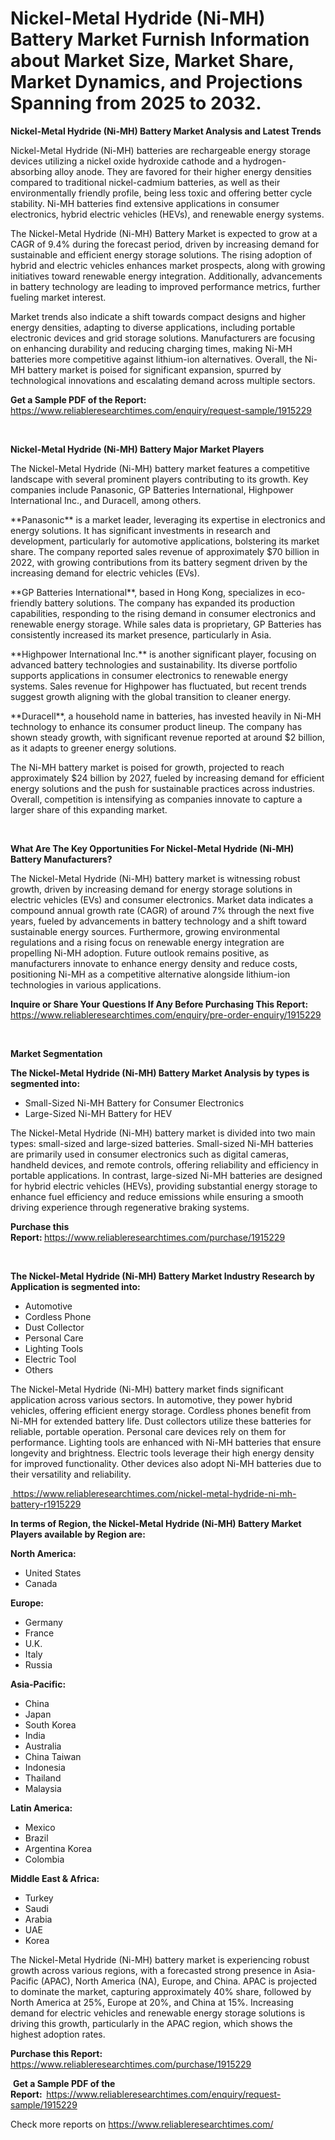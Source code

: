 <p><h1>Nickel-Metal Hydride (Ni-MH) Battery Market Furnish Information about Market Size, Market Share, Market Dynamics, and Projections Spanning from 2025 to 2032.</h1></p><p><strong>Nickel-Metal Hydride (Ni-MH) Battery Market Analysis and Latest Trends</strong></p>
<p><p>Nickel-Metal Hydride (Ni-MH) batteries are rechargeable energy storage devices utilizing a nickel oxide hydroxide cathode and a hydrogen-absorbing alloy anode. They are favored for their higher energy densities compared to traditional nickel-cadmium batteries, as well as their environmentally friendly profile, being less toxic and offering better cycle stability. Ni-MH batteries find extensive applications in consumer electronics, hybrid electric vehicles (HEVs), and renewable energy systems.</p><p>The Nickel-Metal Hydride (Ni-MH) Battery Market is expected to grow at a CAGR of 9.4% during the forecast period, driven by increasing demand for sustainable and efficient energy storage solutions. The rising adoption of hybrid and electric vehicles enhances market prospects, along with growing initiatives toward renewable energy integration. Additionally, advancements in battery technology are leading to improved performance metrics, further fueling market interest. </p><p>Market trends also indicate a shift towards compact designs and higher energy densities, adapting to diverse applications, including portable electronic devices and grid storage solutions. Manufacturers are focusing on enhancing durability and reducing charging times, making Ni-MH batteries more competitive against lithium-ion alternatives. Overall, the Ni-MH battery market is poised for significant expansion, spurred by technological innovations and escalating demand across multiple sectors.</p></p>
<p><strong>Get a Sample PDF of the Report:&nbsp;</strong> <a href="https://www.reliableresearchtimes.com/enquiry/request-sample/1915229?utm_campaign=3518&utm_medium=2&utm_source=Github&utm_content=ia&utm_term=07042025&utm_id=nickel-metal-hydride-ni-mh-battery">https://www.reliableresearchtimes.com/enquiry/request-sample/1915229</a></p>
<p>&nbsp;</p>
<p><strong>Nickel-Metal Hydride (Ni-MH) Battery Major Market Players</strong></p>
<p><p>The Nickel-Metal Hydride (Ni-MH) battery market features a competitive landscape with several prominent players contributing to its growth. Key companies include Panasonic, GP Batteries International, Highpower International Inc., and Duracell, among others.</p><p>**Panasonic** is a market leader, leveraging its expertise in electronics and energy solutions. It has significant investments in research and development, particularly for automotive applications, bolstering its market share. The company reported sales revenue of approximately $70 billion in 2022, with growing contributions from its battery segment driven by the increasing demand for electric vehicles (EVs).</p><p>**GP Batteries International**, based in Hong Kong, specializes in eco-friendly battery solutions. The company has expanded its production capabilities, responding to the rising demand in consumer electronics and renewable energy storage. While sales data is proprietary, GP Batteries has consistently increased its market presence, particularly in Asia.</p><p>**Highpower International Inc.** is another significant player, focusing on advanced battery technologies and sustainability. Its diverse portfolio supports applications in consumer electronics to renewable energy systems. Sales revenue for Highpower has fluctuated, but recent trends suggest growth aligning with the global transition to cleaner energy.  </p><p>**Duracell**, a household name in batteries, has invested heavily in Ni-MH technology to enhance its consumer product lineup. The company has shown steady growth, with significant revenue reported at around $2 billion, as it adapts to greener energy solutions. </p><p>The Ni-MH battery market is poised for growth, projected to reach approximately $24 billion by 2027, fueled by increasing demand for efficient energy solutions and the push for sustainable practices across industries. Overall, competition is intensifying as companies innovate to capture a larger share of this expanding market.</p></p>
<p>&nbsp;</p>
<p><strong>What Are The Key Opportunities For Nickel-Metal Hydride (Ni-MH) Battery Manufacturers?</strong></p>
<p><p>The Nickel-Metal Hydride (Ni-MH) battery market is witnessing robust growth, driven by increasing demand for energy storage solutions in electric vehicles (EVs) and consumer electronics. Market data indicates a compound annual growth rate (CAGR) of around 7% through the next five years, fueled by advancements in battery technology and a shift toward sustainable energy sources. Furthermore, growing environmental regulations and a rising focus on renewable energy integration are propelling Ni-MH adoption. Future outlook remains positive, as manufacturers innovate to enhance energy density and reduce costs, positioning Ni-MH as a competitive alternative alongside lithium-ion technologies in various applications.</p></p>
<p><strong>Inquire or Share Your Questions If Any Before Purchasing This Report:</strong> <a href="https://www.reliableresearchtimes.com/enquiry/pre-order-enquiry/1915229?utm_campaign=3518&utm_medium=2&utm_source=Github&utm_content=ia&utm_term=07042025&utm_id=nickel-metal-hydride-ni-mh-battery">https://www.reliableresearchtimes.com/enquiry/pre-order-enquiry/1915229</a></p>
<p>&nbsp;</p>
<p><strong>Market Segmentation</strong></p>
<p><strong>The Nickel-Metal Hydride (Ni-MH) Battery Market Analysis by types is segmented into:</strong></p>
<p><ul><li>Small-Sized Ni-MH Battery for Consumer Electronics</li><li>Large-Sized Ni-MH Battery for HEV</li></ul></p>
<p><p>The Nickel-Metal Hydride (Ni-MH) battery market is divided into two main types: small-sized and large-sized batteries. Small-sized Ni-MH batteries are primarily used in consumer electronics such as digital cameras, handheld devices, and remote controls, offering reliability and efficiency in portable applications. In contrast, large-sized Ni-MH batteries are designed for hybrid electric vehicles (HEVs), providing substantial energy storage to enhance fuel efficiency and reduce emissions while ensuring a smooth driving experience through regenerative braking systems.</p></p>
<p><strong>Purchase this Report:&nbsp;</strong><a href="https://www.reliableresearchtimes.com/purchase/1915229?utm_campaign=3518&utm_medium=2&utm_source=Github&utm_content=ia&utm_term=07042025&utm_id=nickel-metal-hydride-ni-mh-battery">https://www.reliableresearchtimes.com/purchase/1915229</a></p>
<p>&nbsp;</p>
<p><strong>The Nickel-Metal Hydride (Ni-MH) Battery Market Industry Research by Application is segmented into:</strong></p>
<p><ul><li>Automotive</li><li>Cordless Phone</li><li>Dust Collector</li><li>Personal Care</li><li>Lighting Tools</li><li>Electric Tool</li><li>Others</li></ul></p>
<p><p>The Nickel-Metal Hydride (Ni-MH) battery market finds significant application across various sectors. In automotive, they power hybrid vehicles, offering efficient energy storage. Cordless phones benefit from Ni-MH for extended battery life. Dust collectors utilize these batteries for reliable, portable operation. Personal care devices rely on them for performance. Lighting tools are enhanced with Ni-MH batteries that ensure longevity and brightness. Electric tools leverage their high energy density for improved functionality. Other devices also adopt Ni-MH batteries due to their versatility and reliability.</p></p>
<p><a href="https://www.reliableresearchtimes.com/nickel-metal-hydride-ni-mh-battery-r1915229?utm_campaign=3518&utm_medium=2&utm_source=Github&utm_content=ia&utm_term=07042025&utm_id=nickel-metal-hydride-ni-mh-battery">&nbsp;https://www.reliableresearchtimes.com/nickel-metal-hydride-ni-mh-battery-r1915229</a></p>
<p><strong>In terms of Region, the Nickel-Metal Hydride (Ni-MH) Battery Market Players available by Region are:</strong></p>
<p>
    <p> <strong> North America: </strong>
        <ul>
            <li>United States</li>
            <li>Canada</li>
        </ul>
        </p> 
    <p> <strong> Europe: </strong>
        <ul>
            <li>Germany</li>
            <li>France</li>
            <li>U.K.</li>
            <li>Italy</li>
            <li>Russia</li>
        </ul>
        </p> 
    <p> <strong> Asia-Pacific: </strong>
        <ul>
            <li>China</li>
            <li>Japan</li>
            <li>South Korea</li>
            <li>India</li>
            <li>Australia</li>
            <li>China Taiwan</li>
            <li>Indonesia</li>
            <li>Thailand</li>
            <li>Malaysia</li>
        </ul>
        </p> 
    <p> <strong> Latin America: </strong>
        <ul>
            <li>Mexico</li>
            <li>Brazil</li>
            <li>Argentina Korea</li>
            <li>Colombia</li>
        </ul>
        </p> 
    <p> <strong> Middle East & Africa: </strong>
        <ul>
            <li>Turkey</li>
            <li>Saudi</li>
            <li>Arabia</li>
            <li>UAE</li>
            <li>Korea</li>
        </ul>
    </p>
    </p>
<p><p>The Nickel-Metal Hydride (Ni-MH) battery market is experiencing robust growth across various regions, with a forecasted strong presence in Asia-Pacific (APAC), North America (NA), Europe, and China. APAC is projected to dominate the market, capturing approximately 40% share, followed by North America at 25%, Europe at 20%, and China at 15%. Increasing demand for electric vehicles and renewable energy storage solutions is driving this growth, particularly in the APAC region, which shows the highest adoption rates.</p></p>
<p><strong>Purchase this Report: </strong><a href="https://www.reliableresearchtimes.com/purchase/1915229?utm_campaign=3518&utm_medium=2&utm_source=Github&utm_content=ia&utm_term=07042025&utm_id=nickel-metal-hydride-ni-mh-battery">https://www.reliableresearchtimes.com/purchase/1915229</a></p>
<p>&nbsp;<strong>Get a Sample PDF of the Report:&nbsp;&nbsp;</strong><a href="https://www.reliableresearchtimes.com/enquiry/request-sample/1915229?utm_campaign=3518&utm_medium=2&utm_source=Github&utm_content=ia&utm_term=07042025&utm_id=nickel-metal-hydride-ni-mh-battery">https://www.reliableresearchtimes.com/enquiry/request-sample/1915229</a></p>
<p><strong></strong></p>
<p>Check more reports on <a href="https://www.reliableresearchtimes.com/?utm_campaign=3518&utm_medium=2&utm_source=Github&utm_content=ia&utm_term=07042025&utm_id=nickel-metal-hydride-ni-mh-battery">https://www.reliableresearchtimes.com/</a></p>